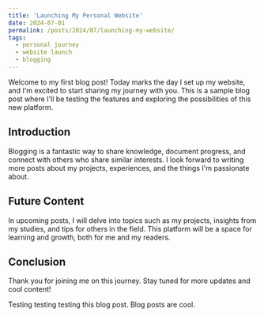 ```yaml
---
title: 'Launching My Personal Website'
date: 2024-07-01
permalink: /posts/2024/07/launching-my-website/
tags:
  - personal journey
  - website launch
  - blogging
---
```


Welcome to my first blog post! Today marks the day I set up my website, and I'm excited to start sharing my journey with you. This is a sample blog post where I'll be testing the features and exploring the possibilities of this new platform.

## Introduction

Blogging is a fantastic way to share knowledge, document progress, and connect with others who share similar interests. I look forward to writing more posts about my projects, experiences, and the things I'm passionate about.

## Future Content

In upcoming posts, I will delve into topics such as my projects, insights from my studies, and tips for others in the field. This platform will be a space for learning and growth, both for me and my readers.

## Conclusion

Thank you for joining me on this journey. Stay tuned for more updates and cool content!

Testing testing testing this blog post. Blog posts are cool.
